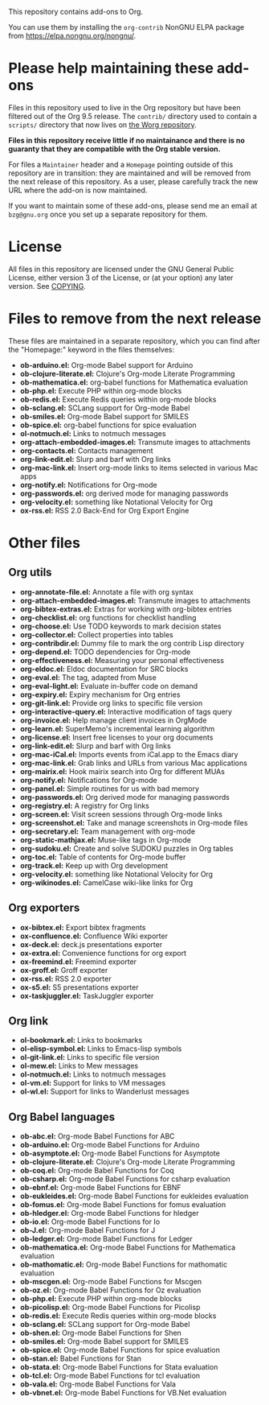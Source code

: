 This repository contains add-ons to Org.

You can use them by installing the `org-contrib` NonGNU ELPA package
from <https://elpa.nongnu.org/nongnu/>.


# Please help maintaining these add-ons

Files in this repository used to live in the Org repository but have
been filtered out of the Org 9.5 release.  The `contrib/` directory used
to contain a `scripts/` directory that now lives on [the Worg repository](https://code.orgmode.org/bzg/worg/src/master/code).

**Files in this repository receive little if no maintainance and there
is no guaranty that they are compatible with the Org stable version.**

For files a `Maintainer` header and a `Homepage` pointing outside of this
repository are in transition: they are maintained and will be removed
from the next release of this repository.  As a user, please carefully
track the new URL where the add-on is now maintained.

If you want to maintain some of these add-ons, please send me an email
at `bzg@gnu.org` once you set up a separate repository for them.


# License

All files in this repository are licensed under the GNU General Public
License, either version 3 of the License, or (at your option) any
later version.  See [COPYING](COPYING).


# Files to remove from the next release

These files are maintained in a separate repository, which you can
find after the "Homepage:" keyword in the files themselves:

-   **ob-arduino.el:** Org-mode Babel support for Arduino
-   **ob-clojure-literate.el:** Clojure's Org-mode Literate Programming
-   **ob-mathematica.el:** org-babel functions for Mathematica evaluation
-   **ob-php.el:** Execute PHP within org-mode blocks
-   **ob-redis.el:** Execute Redis queries within org-mode blocks
-   **ob-sclang.el:** SCLang support for Org-mode Babel
-   **ob-smiles.el:** Org-mode Babel support for SMILES
-   **ob-spice.el:** org-babel functions for spice evaluation
-   **ol-notmuch.el:** Links to notmuch messages
-   **org-attach-embedded-images.el:** Transmute images to attachments
-   **org-contacts.el:** Contacts management
-   **org-link-edit.el:** Slurp and barf with Org links
-   **org-mac-link.el:** Insert org-mode links to items selected in various Mac apps
-   **org-notify.el:** Notifications for Org-mode
-   **org-passwords.el:** org derived mode for managing passwords
-   **org-velocity.el:** something like Notational Velocity for Org
-   **ox-rss.el:** RSS 2.0 Back-End for Org Export Engine


# Other files


## Org utils

-   **org-annotate-file.el:** Annotate a file with org syntax
-   **org-attach-embedded-images.el:** Transmute images to attachments
-   **org-bibtex-extras.el:** Extras for working with org-bibtex entries
-   **org-checklist.el:** org functions for checklist handling
-   **org-choose.el:** Use TODO keywords to mark decision states
-   **org-collector.el:** Collect properties into tables
-   **org-contribdir.el:** Dummy file to mark the org contrib Lisp directory
-   **org-depend.el:** TODO dependencies for Org-mode
-   **org-effectiveness.el:** Measuring your personal effectiveness
-   **org-eldoc.el:** Eldoc documentation for SRC blocks
-   **org-eval.el:** The <lisp> tag, adapted from Muse
-   **org-eval-light.el:** Evaluate in-buffer code on demand
-   **org-expiry.el:** Expiry mechanism for Org entries
-   **org-git-link.el:** Provide org links to specific file version
-   **org-interactive-query.el:** Interactive modification of tags query
-   **org-invoice.el:** Help manage client invoices in OrgMode
-   **org-learn.el:** SuperMemo's incremental learning algorithm
-   **org-license.el:** Insert free licenses to your org documents
-   **org-link-edit.el:** Slurp and barf with Org links
-   **org-mac-iCal.el:** Imports events from iCal.app to the Emacs diary
-   **org-mac-link.el:** Grab links and URLs from various Mac applications
-   **org-mairix.el:** Hook mairix search into Org for different MUAs
-   **org-notify.el:** Notifications for Org-mode
-   **org-panel.el:** Simple routines for us with bad memory
-   **org-passwords.el:** Org derived mode for managing passwords
-   **org-registry.el:** A registry for Org links
-   **org-screen.el:** Visit screen sessions through Org-mode links
-   **org-screenshot.el:** Take and manage screenshots in Org-mode files
-   **org-secretary.el:** Team management with org-mode
-   **org-static-mathjax.el:** Muse-like tags in Org-mode
-   **org-sudoku.el:** Create and solve SUDOKU puzzles in Org tables
-   **org-toc.el:** Table of contents for Org-mode buffer
-   **org-track.el:** Keep up with Org development
-   **org-velocity.el:** something like Notational Velocity for Org
-   **org-wikinodes.el:** CamelCase wiki-like links for Org


## Org exporters

-   **ox-bibtex.el:** Export bibtex fragments
-   **ox-confluence.el:** Confluence Wiki exporter
-   **ox-deck.el:** deck.js presentations exporter
-   **ox-extra.el:** Convenience functions for org export
-   **ox-freemind.el:** Freemind exporter
-   **ox-groff.el:** Groff exporter
-   **ox-rss.el:** RSS 2.0 exporter
-   **ox-s5.el:** S5 presentations exporter
-   **ox-taskjuggler.el:** TaskJuggler exporter


## Org link

-   **ol-bookmark.el:** Links to bookmarks
-   **ol-elisp-symbol.el:** Links to Emacs-lisp symbols
-   **ol-git-link.el:** Links to specific file version
-   **ol-mew.el:** Links to Mew messages
-   **ol-notmuch.el:** Links to notmuch messages
-   **ol-vm.el:** Support for links to VM messages
-   **ol-wl.el:** Support for links to Wanderlust messages


## Org Babel languages

-   **ob-abc.el:** Org-mode Babel Functions for ABC
-   **ob-arduino.el:** Org-mode Babel Functions for Arduino
-   **ob-asymptote.el:** Org-mode Babel Functions for Asymptote
-   **ob-clojure-literate.el:** Clojure's Org-mode Literate Programming
-   **ob-coq.el:** Org-mode Babel Functions for Coq
-   **ob-csharp.el:** Org-mode Babel Functions for csharp evaluation
-   **ob-ebnf.el:** Org-mode Babel Functions for EBNF
-   **ob-eukleides.el:** Org-mode Babel Functions for eukleides evaluation
-   **ob-fomus.el:** Org-mode Babel Functions for fomus evaluation
-   **ob-hledger.el:** Org-mode Babel Functions for hledger
-   **ob-io.el:** Org-mode Babel Functions for Io
-   **ob-J.el:** Org-mode Babel Functions for J
-   **ob-ledger.el:** Org-mode Babel Functions for Ledger
-   **ob-mathematica.el:** Org-mode Babel Functions for Mathematica evaluation
-   **ob-mathomatic.el:** Org-mode Babel Functions for mathomatic evaluation
-   **ob-mscgen.el:** Org-mode Babel Functions for Mscgen
-   **ob-oz.el:** Org-mode Babel Functions for Oz evaluation
-   **ob-php.el:** Execute PHP within org-mode blocks
-   **ob-picolisp.el:** Org-mode Babel Functions for Picolisp
-   **ob-redis.el:** Execute Redis queries within org-mode blocks
-   **ob-sclang.el:** SCLang support for Org-mode Babel
-   **ob-shen.el:** Org-mode Babel Functions for Shen
-   **ob-smiles.el:** Org-mode Babel support for SMILES
-   **ob-spice.el:** Org-mode Babel Functions for spice evaluation
-   **ob-stan.el:** Babel Functions for Stan
-   **ob-stata.el:** Org-mode Babel Functions for Stata evaluation
-   **ob-tcl.el:** Org-mode Babel Functions for tcl evaluation
-   **ob-vala.el:** Org-mode Babel Functions for Vala
-   **ob-vbnet.el:** Org-mode Babel Functions for VB.Net evaluation

